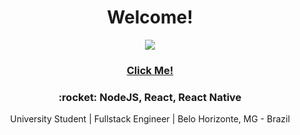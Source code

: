 <h1 align=center>Welcome!</h1>
<p align="center">
  <img src="https://dewey.tailorbrands.com/production/brand_version_mockup_image/166/3308549166_5e58bbbb-5c5a-4af0-b9d5-a7cec8648ea5.png?cb=1594571771">
  <a target="_blank" rel="noopener noreferrer"href="https://izabela-matos.netlify.app/"><h3 align="center">Click Me!</h3></a>
</p>
<div align="center">
<h3>:rocket: NodeJS, React, React Native</h3>
</div>
<p align="center">University Student | Fullstack Engineer | Belo Horizonte, MG - Brazil</p>
